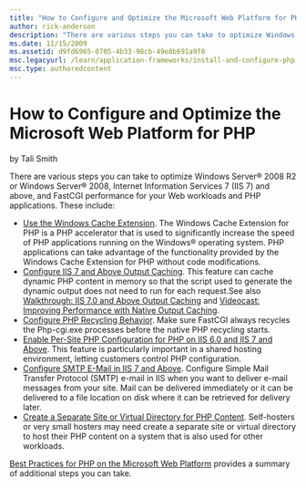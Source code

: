 ```yaml
---
title: "How to Configure and Optimize the Microsoft Web Platform for PHP"
author: rick-anderson
description: "There are various steps you can take to optimize Windows Server ® 2008 R2 or Windows Server ® 2008, Internet Information Services 7 (IIS 7) and above, and Fa..."
ms.date: 11/15/2009
ms.assetid: d9fd6965-0705-4b33-98cb-49e8b691a9f0
msc.legacyurl: /learn/application-frameworks/install-and-configure-php-on-iis/how-to-configure-and-optimize-the-microsoft-web-platform-for-php
msc.type: authoredcontent
---
```

How to Configure and Optimize the Microsoft Web Platform for PHP
====================
by Tali Smith

There are various steps you can take to optimize Windows Server® 2008 R2 or Windows Server® 2008, Internet Information Services 7 (IIS 7) and above, and FastCGI performance for your Web workloads and PHP applications. These include:

- [Use the Windows Cache Extension](use-the-windows-cache-extension-for-php.md). The Windows Cache Extension for PHP is a PHP accelerator that is used to significantly increase the speed of PHP applications running on the Windows® operating system. PHP applications can take advantage of the functionality provided by the Windows Cache Extension for PHP without code modifications.
- [Configure IIS 7 and Above Output Caching](../../manage/managing-performance-settings/configure-iis-7-output-caching.md). This feature can cache dynamic PHP content in memory so that the script used to generate the dynamic output does not need to run for each request.See also [Walkthrough: IIS 7.0 and Above Output Caching](../../manage/managing-performance-settings/walkthrough-iis-output-caching.md) and [Videocast: Improving Performance with Native Output Caching](../../manage/managing-performance-settings/improving-performance-with-native-output-caching.md).
- [Configure PHP Recycling Behavior](../running-php-applications-on-iis/configure-php-process-recycling-behavior.md). Make sure FastCGI always recycles the Php-cgi.exe processes before the native PHP recycling starts.
- [Enable Per-Site PHP Configuration for PHP on IIS 6.0 and IIS 7 and Above](enable-per-site-php-configuration-on-iis-60-and-iis-7-and-above.md). This feature is particularly important in a shared hosting environment, letting customers control PHP configuration.
- [Configure SMTP E-Mail in IIS 7 and Above](configure-smtp-e-mail-in-iis-7-and-above.md). Configure Simple Mail Transfer Protocol (SMTP) e-mail in IIS when you want to deliver e-mail messages from your site. Mail can be delivered immediately or it can be delivered to a file location on disk where it can be retrieved for delivery later.
- [Create a Separate Site or Virtual Directory for PHP Content](create-a-separate-site-or-virtual-directory-for-php-content.md). Self-hosters or very small hosters may need create a separate site or virtual directory to host their PHP content on a system that is also used for other workloads.

[Best Practices for PHP on the Microsoft Web Platform](../running-php-applications-on-iis/best-practices-for-php-on-the-microsoft-web-platform.md) provides a summary of additional steps you can take.
